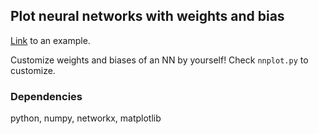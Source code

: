 ## Plot neural networks with weights and bias

[Link](https://plot-neural-network.ziquanw.com/) to an example.

Customize weights and biases of an NN by yourself! Check `nnplot.py` to customize.

### Dependencies

python, numpy, networkx, matplotlib
